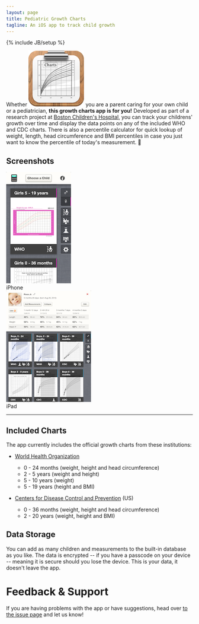 ```yaml
---
layout: page
title: Pediatric Growth Charts
tagline: An iOS app to track child growth
---
```

{% include JB/setup %}

Whether <img class="icon" src="images/icon.png" alt="" /> you are a parent caring for your own child or a pediatrician, **this growth charts app is for you!** Developed as part of a research project at [Boston Children's Hospital][bch], you can track your childrens' growth over time and display the data points on any of the included WHO and CDC charts. There is also a percentile calculator for quick lookup  of weight, length, head circumference and BMI percentiles in case you just want to know the percentile of today's measurement. 👶

Screenshots
-----------

<div class="screenshots">
	<div>
		<img src="images/iPhone.png" alt="iPhone Screenshot" /><br />
		iPhone
	</div>
	<div>
		<img src="images/iPad.png" alt="iPad Screenshot" /><br />
		iPad
	</div>
</div>

---

Included Charts
---------------

The app currently includes the official growth charts from these institutions:

* [World Health Organization][who]
  * 0 - 24 months (weight, height and head circumference)
  * 2 - 5 years (weight and height)
  * 5 - 10 years (weight)
  * 5 - 19 years (height and BMI)

* [Centers for Disease Control and Prevention][cdc] (US)
  * 0 - 36 months (weight, height and head circumference)
  * 2 - 20 years (weight, height and BMI)

Data Storage
------------

You can add as many children and measurements to the built-in database as you like. The data is encrypted -- if you have a passcode on your device -- meaning it is secure should you lose the device. This is your data, it doesn't leave the app.



Feedback & Support
==================

If you are having problems with the app or have suggestions, head over [to the issue page][issues] and let us know!


[bch]: http://childrenshospital.org
[who]: http://www.who.int
[cdc]: http://www.cdc.gov
[chip]: http://www.chip.org
[snf]: http://www.snf.ch
[issues]: https://github.com/p2/growth-charts/issues
